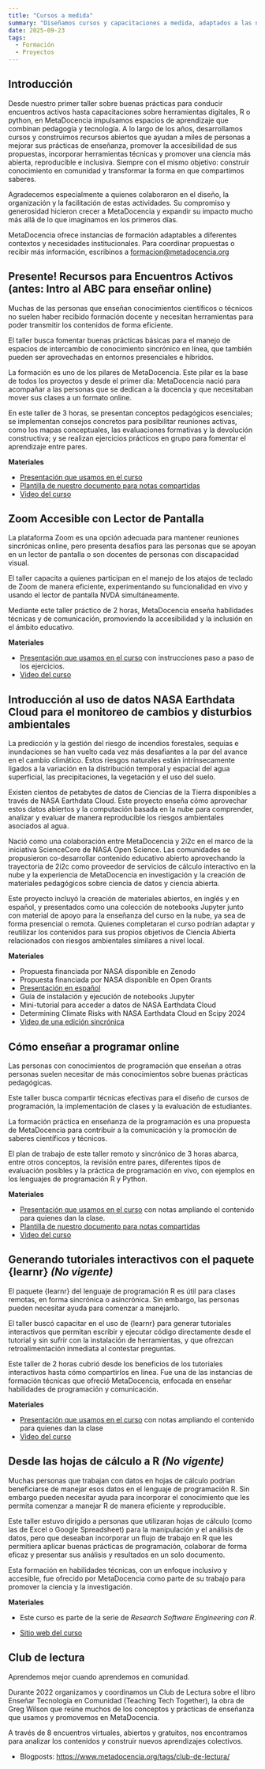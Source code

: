 ```yaml
---
title: "Cursos a medida"
summary: "Diseñamos cursos y capacitaciones a medida, adaptados a las necesidades de cada institución o comunidad, para fortalecer capacidades en ciencia abierta, análisis de datos y herramientas digitales."
date: 2025-09-23
tags:
  - Formación
  - Proyectos
---
```


## Introducción
Desde nuestro primer taller sobre buenas prácticas para conducir encuentros activos hasta capacitaciones sobre herramientas digitales, R o python, en MetaDocencia impulsamos espacios de aprendizaje que combinan pedagogía y tecnología.
A lo largo de los años, desarrollamos cursos y construimos recursos abiertos que ayudan a miles de personas a mejorar sus prácticas de enseñanza, promover la accesibilidad de sus propuestas, incorporar herramientas técnicas y promover una ciencia más abierta, reproducible e inclusiva. Siempre con el mismo objetivo: construir conocimiento en comunidad y transformar la forma en que compartimos saberes.

Agradecemos especialmente a quienes colaboraron en el diseño, la organización y la facilitación de estas actividades. Su compromiso y generosidad hicieron crecer a MetaDocencia y expandir su impacto mucho más allá de lo que imaginamos en los primeros días.

MetaDocencia ofrece instancias de formación adaptables a diferentes contextos y necesidades institucionales. Para coordinar propuestas o recibir más información, escribinos a formacion@metadocencia.org


## Presente! Recursos para Encuentros Activos (antes: Intro al ABC para enseñar online)
Muchas de las personas que enseñan conocimientos científicos o técnicos no suelen haber recibido formación docente y necesitan herramientas para poder transmitir los contenidos de forma eficiente.

El taller busca fomentar buenas prácticas básicas para el manejo de espacios de intercambio de conocimiento sincrónico en línea, que también pueden ser aprovechadas en entornos presenciales e híbridos.

La formación es uno de los pilares de MetaDocencia. Este pilar es la base de todos los proyectos y desde el primer día: MetaDocencia nació para acompañar a las personas que se dedican a la docencia y que necesitaban mover sus clases a un formato online.

En este taller de 3 horas, se presentan conceptos pedagógicos esenciales; se implementan consejos concretos para posibilitar reuniones activas, como los mapas conceptuales, las evaluaciones formativas y la devolución constructiva; y se realizan ejercicios prácticos en grupo para fomentar el aprendizaje entre pares.

**Materiales**
* [Presentación que usamos en el curso](https://zenodo.org/records/7387859)
* [Plantilla de nuestro documento para notas compartidas](https://zenodo.org/records/7391035)
* [Video del curso](https://youtu.be/P0kK6SsAImA)

## Zoom Accesible con Lector de Pantalla
La plataforma Zoom es una opción adecuada para mantener reuniones sincrónicas online, pero presenta desafíos para las personas que se apoyan en un lector de pantalla o son docentes de personas con discapacidad visual.

El taller capacita a quienes participan en el manejo de los atajos de teclado de Zoom de manera eficiente, experimentando su funcionalidad en vivo y usando el lector de pantalla NVDA simultáneamente.

Mediante este taller práctico de 2 horas, MetaDocencia enseña habilidades técnicas y de comunicación, promoviendo la accesibilidad y la inclusión en el ámbito educativo.

**Materiales**
* [Presentación que usamos en el curso](https://docs.google.com/presentation/d/1fbi8_JHPwFGuae8eY2yUVG8WA81g8uxoejEhnGmBShY/edit?usp=sharing) con instrucciones paso a paso de los ejercicios. 
* [Video del curso](https://youtu.be/p8kjdVAtYsw)

## Introducción al uso de datos NASA Earthdata Cloud para el monitoreo de cambios y disturbios ambientales
La predicción y la gestión del riesgo de incendios forestales, sequías e inundaciones se han vuelto cada vez más desafiantes a la par del avance en el cambio climático. Estos riesgos naturales están intrínsecamente ligados a la variación en la distribución temporal y espacial del agua superficial, las precipitaciones, la vegetación y el uso del suelo.

Existen cientos de petabytes de datos de Ciencias de la Tierra disponibles a través de NASA Earthdata Cloud. Este proyecto enseña cómo aprovechar estos datos abiertos y la computación basada en la nube para comprender, analizar y evaluar de manera reproducible los riesgos ambientales asociados al agua. 

Nació como una colaboración entre MetaDocencia y 2i2c en el marco de la iniciativa ScienceCore de NASA Open Science. Las comunidades se propusieron co-desarrollar contenido educativo abierto aprovechando la trayectoria de 2i2c como proveedor de servicios de cálculo interactivo en la nube y la experiencia de MetaDocencia en investigación y la creación de materiales pedagógicos sobre ciencia de datos y ciencia abierta.

Este proyecto incluyó la creación de materiales abiertos, en inglés y en español, y presentados como una colección de notebooks Jupyter junto con material de apoyo para la enseñanza del curso en la nube, ya sea de forma presencial o remota. Quienes completaran el curso podrían adaptar y reutilizar los contenidos para sus propios objetivos de Ciencia Abierta relacionados con riesgos ambientales similares a nivel local.

**Materiales**
* Propuesta financiada por NASA disponible en Zenodo
* Propuesta financiada por NASA disponible en Open Grants
* [Presentación en español](https://doi.org/10.5281/zenodo.16808922)
* Guía de instalación y ejecución de notebooks Jupyter
* Mini-tutorial para acceder a datos de NASA Earthdata Cloud
* Determining Climate Risks with NASA Earthdata Cloud en Scipy 2024
* [Video de una edición sincrónica](https://youtu.be/r68BUz7dKsQ)

## Cómo enseñar a programar online
Las personas con conocimientos de programación que enseñan a otras personas suelen necesitar de más conocimientos sobre buenas prácticas pedagógicas. 

Este taller busca compartir técnicas efectivas para el diseño de cursos de programación, la implementación de clases y la evaluación de estudiantes.

La formación práctica en enseñanza de la programación es una propuesta de MetaDocencia para contribuir a la comunicación y la promoción de saberes científicos y técnicos.

El plan de trabajo de este taller remoto y sincrónico de 3 horas abarca, entre otros conceptos, la revisión entre pares, diferentes tipos de evaluación posibles y la práctica de programación en vivo, con ejemplos en los lenguajes de programación R y Python.

**Materiales**
 * [Presentación que usamos en el curso](https://docs.google.com/presentation/d/1sj6tbtqjWY8AvcQLVih3FTFIa1pKERFRxk3KY8KK13w/edit?usp=sharing) con notas ampliando el contenido para quienes dan la clase.
* [Plantilla de nuestro documento para notas compartidas](https://drive.google.com/file/d/1PK0mbRYke33qQIKcgmrlusJe6dIGYx9y/view?usp=sharing)
* [Video del curso](https://youtu.be/awRCNo0PEZU)

## Generando tutoriales interactivos con el paquete {learnr} _(No vigente)_
El paquete {learnr} del lenguaje de programación R es útil para clases remotas, en forma sincrónica o asincrónica. Sin embargo, las personas pueden necesitar ayuda para comenzar a manejarlo.

El taller buscó capacitar en el uso de {learnr} para generar tutoriales interactivos que permitan escribir y ejecutar código directamente desde el tutorial y sin sufrir con la instalación de herramientas, y que ofrezcan retroalimentación inmediata al contestar preguntas.

Este taller de 2 horas cubrió desde los beneficios de los tutoriales interactivos hasta cómo compartirlos en línea. Fue una de las instancias de formación técnicas que ofreció MetaDocencia, enfocada en enseñar habilidades de programación y comunicación.

**Materiales**
* [Presentación que usamos en el curso](https://docs.google.com/presentation/d/1QLRUbERgEk85s8qK6mzmMJn7avQ_bEmTn_NzFYgqwkc/edit?usp=sharing) con notas ampliando el contenido para quienes dan la clase
* [Video del curso](https://youtu.be/d7eXzRzEdC8)

## Desde las hojas de cálculo a R _(No vigente)_
Muchas personas que trabajan con datos en hojas de cálculo podrían beneficiarse de manejar esos datos en el lenguaje de programación R. Sin embargo pueden necesitar ayuda para incorporar el conocimiento que les permita comenzar a manejar R de manera eficiente y reproducible.

Este taller estuvo dirigido a personas que utilizaran hojas de cálculo (como las de Excel o Google Spreadsheet) para la manipulación y el análisis de datos, pero que deseaban incorporar un flujo de trabajo en R que les permitiera aplicar buenas prácticas de programación, colaborar de forma eficaz y presentar sus análisis y resultados en un solo documento.

Esta formación en habilidades técnicas, con un enfoque inclusivo y accesible, fue ofrecido por MetaDocencia como parte de su trabajo para promover la ciencia y la investigación.

**Materiales**
- Este curso es parte de la serie de _Research Software Engineering con R_.
* [Sitio web del curso](https://yabellini.github.io/fromSpreadSheetToR)

## Club de lectura
Aprendemos mejor cuando aprendemos en comunidad.

Durante 2022 organizamos y coordinamos un Club de Lectura sobre el libro Enseñar Tecnología en Comunidad (Teaching Tech Together), la obra de Greg Wilson que reúne muchos de los conceptos y prácticas de enseñanza que usamos y promovemos en MetaDocencia.

A través de 8 encuentros virtuales, abiertos y gratuitos, nos encontramos para analizar los contenidos y construir nuevos aprendizajes colectivos.

- Blogposts: https://www.metadocencia.org/tags/club-de-lectura/ 
